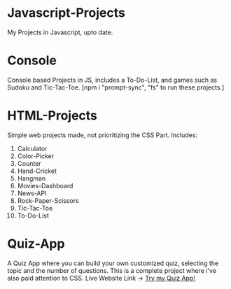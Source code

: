 # Javascript-Projects
 My Projects in Javascript, upto date.

# Console
 Console based Projects in JS, includes a To-Do-List, and games such as Sudoku and Tic-Tac-Toe. 
 [npm i "prompt-sync", "fs" to run these projects.]

# HTML-Projects
 Simple web projects made, not prioritizing the CSS Part. Includes:
   1. Calculator
   2. Color-Picker
   3. Counter
   4. Hand-Cricket
   5. Hangman
   6. Movies-Dashboard
   7. News-API
   8. Rock-Paper-Scissors
   9. Tic-Tac-Toe
   10. To-Do-List

# Quiz-App
 A Quiz App where you can build your own customized quiz, selecting the topic and the number of questions.
 This is a complete project where i've also paid attention to CSS.
 Live Website Link -> [Try my Quiz App!](https://wisdomcustomquiz.statichost.app)
